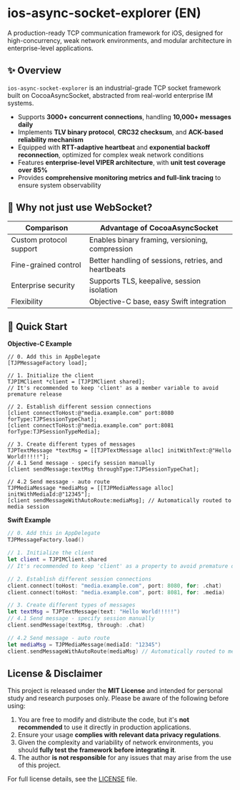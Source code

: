 # ios-async-socket-explorer (EN)

A production-ready TCP communication framework for iOS, designed for high-concurrency, weak network environments, and modular architecture in enterprise-level applications.

## ✨ Overview

`ios-async-socket-explorer` is an industrial-grade TCP socket framework built on CocoaAsyncSocket, abstracted from real-world enterprise IM systems.

- Supports **3000+ concurrent connections**, handling **10,000+ messages daily**
- Implements **TLV binary protocol**, **CRC32 checksum**, and **ACK-based reliability mechanism**
- Equipped with **RTT-adaptive heartbeat** and **exponential backoff reconnection**, optimized for complex weak network conditions
- Features **enterprise-level VIPER architecture**, with **unit test coverage over 85%**
- Provides **comprehensive monitoring metrics and full-link tracing** to ensure system observability

## 🔧 Why not just use WebSocket?

| Comparison | Advantage of CocoaAsyncSocket |
|------------|-------------------------------|
| Custom protocol support | Enables binary framing, versioning, compression |
| Fine-grained control | Better handling of sessions, retries, and heartbeats |
| Enterprise security | Supports TLS, keepalive, session isolation |
| Flexibility | Objective-C base, easy Swift integration |

## 🚀 Quick Start
**Objective-C Example**

```Objc
// 0. Add this in AppDelegate
[TJPMessageFactory load];

// 1. Initialize the client
TJPIMClient *client = [TJPIMClient shared];
// It's recommended to keep 'client' as a member variable to avoid premature release

// 2. Establish different session connections
[client connectToHost:@"media.example.com" port:8080 forType:TJPSessionTypeChat];
[client connectToHost:@"media.example.com" port:8081 forType:TJPSessionTypeMedia];

// 3. Create different types of messages
TJPTextMessage *textMsg = [[TJPTextMessage alloc] initWithText:@"Hello World!!!!!"];
// 4.1 Send message - specify session manually
[client sendMessage:textMsg throughType:TJPSessionTypeChat];

// 4.2 Send message - auto route
TJPMediaMessage *mediaMsg = [[TJPMediaMessage alloc] initWithMediaId:@"12345"];
[client sendMessageWithAutoRoute:mediaMsg]; // Automatically routed to media session
```

**Swift Example**

```Swift
// 0. Add this in AppDelegate
TJPMessageFactory.load()

// 1. Initialize the client
let client = TJPIMClient.shared
// It's recommended to keep 'client' as a property to avoid premature deallocation

// 2. Establish different session connections
client.connect(toHost: "media.example.com", port: 8080, for: .chat)
client.connect(toHost: "media.example.com", port: 8081, for: .media)

// 3. Create different types of messages
let textMsg = TJPTextMessage(text: "Hello World!!!!!")
// 4.1 Send message - specify session manually
client.sendMessage(textMsg, through: .chat)

// 4.2 Send message - auto route
let mediaMsg = TJPMediaMessage(mediaId: "12345")
client.sendMessageWithAutoRoute(mediaMsg) // Automatically routed to media session
```

## License & Disclaimer
This project is released under the **MIT License** and intended for personal study and research purposes only. Please be aware of the following before using:

1. You are free to modify and distribute the code, but it's **not recommended** to use it directly in production applications.
2. Ensure your usage **complies with relevant data privacy regulations**.
3. Given the complexity and variability of network environments, you should **fully test the framework before integrating it**.
4. The author **is not responsible** for any issues that may arise from the use of this project.

For full license details, see the [LICENSE](./LICENSE) file.

